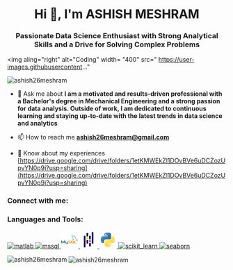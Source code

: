 <h1 align="center">Hi 👋, I'm ASHISH MESHRAM</h1>
<h3 align="center">Passionate Data Science Enthusiast with Strong Analytical Skills and a Drive for Solving Complex Problems</h3>

<img aling="right" alt="Coding" width= "400" src=" https://user-images.githubusercontent..."
<p align="left"> <img src="https://komarev.com/ghpvc/?username=ashish26meshram&label=Profile%20views&color=0e75b6&style=flat" alt="ashish26meshram" /> </p>

- 💬 Ask me about **I am a motivated and results-driven professional with a Bachelor's degree in Mechanical Engineering and a strong passion for data analysis. Outside of work, I am dedicated to continuous learning and staying up-to-date with the latest trends in data science and analytics**

- 📫 How to reach me **ashish26meshram@gmail.com**

- 📄 Know about my experiences [https://drive.google.com/drive/folders/1etKMWEkZl1DOvBVe6uDCZozUpvYN0p9j?usp=sharing](https://drive.google.com/drive/folders/1etKMWEkZl1DOvBVe6uDCZozUpvYN0p9j?usp=sharing)

<h3 align="left">Connect with me:</h3>
<p align="left">
</p>

<h3 align="left">Languages and Tools:</h3>
<p align="left"> <a href="https://www.mathworks.com/" target="_blank" rel="noreferrer"> <img src="https://upload.wikimedia.org/wikipedia/commons/2/21/Matlab_Logo.png" alt="matlab" width="40" height="40"/> </a> <a href="https://www.microsoft.com/en-us/sql-server" target="_blank" rel="noreferrer"> <img src="https://www.svgrepo.com/show/303229/microsoft-sql-server-logo.svg" alt="mssql" width="40" height="40"/> </a> <a href="https://www.mysql.com/" target="_blank" rel="noreferrer"> <img src="https://raw.githubusercontent.com/devicons/devicon/master/icons/mysql/mysql-original-wordmark.svg" alt="mysql" width="40" height="40"/> </a> <a href="https://pandas.pydata.org/" target="_blank" rel="noreferrer"> <img src="https://raw.githubusercontent.com/devicons/devicon/2ae2a900d2f041da66e950e4d48052658d850630/icons/pandas/pandas-original.svg" alt="pandas" width="40" height="40"/> </a> <a href="https://www.python.org" target="_blank" rel="noreferrer"> <img src="https://raw.githubusercontent.com/devicons/devicon/master/icons/python/python-original.svg" alt="python" width="40" height="40"/> </a> <a href="https://scikit-learn.org/" target="_blank" rel="noreferrer"> <img src="https://upload.wikimedia.org/wikipedia/commons/0/05/Scikit_learn_logo_small.svg" alt="scikit_learn" width="40" height="40"/> </a> <a href="https://seaborn.pydata.org/" target="_blank" rel="noreferrer"> <img src="https://seaborn.pydata.org/_images/logo-mark-lightbg.svg" alt="seaborn" width="40" height="40"/> </a> </p>

<p><img align="left" src="https://github-readme-stats.vercel.app/api/top-langs?username=ashish26meshram&show_icons=true&locale=en&layout=compact" alt="ashish26meshram" /></p>

<p>&nbsp;<img align="center" src="https://github-readme-stats.vercel.app/api?username=ashish26meshram&show_icons=true&locale=en" alt="ashish26meshram" /></p>
